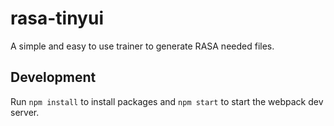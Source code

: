 rasa-tinyui
===

A simple and easy to use trainer to generate RASA needed files.

## Development

Run `npm install` to install packages and `npm start` to start the webpack dev server.